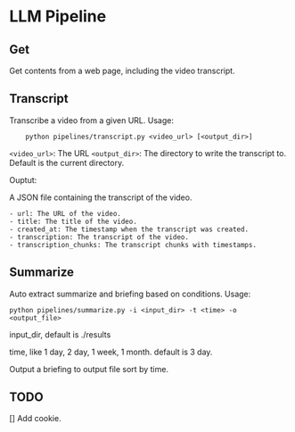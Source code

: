 # LLM Pipeline

## Get

Get contents from a web page, including the video transcript.



## Transcript

Transcribe a video from a given URL.
Usage:
```
    python pipelines/transcript.py <video_url> [<output_dir>]
```
`<video_url>`: The URL
`<output_dir>`: The directory to write the transcript to. Default is the current directory.

Ouptut:

A JSON file containing the transcript of the video.

    - url: The URL of the video.
    - title: The title of the video.
    - created_at: The timestamp when the transcript was created.
    - transcription: The transcript of the video.
    - transcription_chunks: The transcript chunks with timestamps.

## Summarize

Auto extract summarize and briefing based on conditions.
Usage:
```
python pipelines/summarize.py -i <input_dir> -t <time> -o <output_file>
```
input_dir, default is ./results

time, like 1 day, 2 day, 1 week, 1 month. default is 3 day.

Output a briefing to output file sort by time.

## TODO

[] Add cookie.
